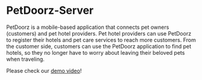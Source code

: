 # PetDoorz-Server

PetDoorz is a mobile-based application that connects pet owners (customers) and pet hotel providers. Pet hotel providers can use PetDoorz to register their hotels and pet care services to reach more customers. From the customer side, customers can use the PetDoorz application to find pet hotels, so they no longer have to worry about leaving their beloved pets when traveling.

Please check our [demo video](https://drive.google.com/file/d/14va6VDqCneojiS3EvmHSaO_TnJnXtoqs/view?usp=drive_link)!
